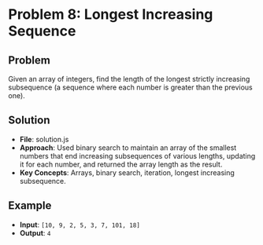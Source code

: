 # Problem 8: Longest Increasing Sequence

## Problem
Given an array of integers, find the length of the longest strictly increasing subsequence (a sequence where each number is greater than the previous one).

## Solution
- **File**: solution.js
- **Approach**: Used binary search to maintain an array of the smallest numbers that end increasing subsequences of various lengths, updating it for each number, and returned the array length as the result.
- **Key Concepts**: Arrays, binary search, iteration, longest increasing subsequence.

## Example
- **Input**: `[10, 9, 2, 5, 3, 7, 101, 18]`
- **Output**: `4`